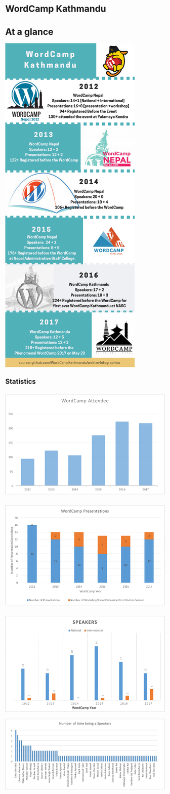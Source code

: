 # WordCamp Kathmandu

# At a glance
![](WordCamp%20Kathmandu%20Infographics.png)

## Statistics
![](WordCamp%20Attendee%20Chart.png)
----
![](WordCamp%20Presentation%20Chart.png)
----
![](WordCamp%20Speakers%20Chart.png)
----
![](WordCamp%20Speakers%20Frequency%20Chart.png)
